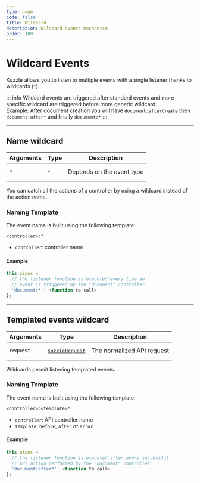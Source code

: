 ```yaml
---
type: page
code: false
title: Wildcard
description: Wildcard events mechanism
order: 100
---
```


# Wildcard Events

Kuzzle allows you to listen to multiple events with a single listener thanks to wildcards (`*`).

::: info
Wildcard events are triggered after standard events and more specific wildcard are triggered before more generic wildcard.  
Example: After document creation you will have `document:afterCreate` then `document:after*` and finally `document:*`
:::

---

## Name wildcard

| Arguments | Type                                                           | Description                |
| --------- | -------------------------------------------------------------- | -------------------------- |
| `*` | <pre>*</pre> | Depends on the event type |

You can catch all the actions of a controller by using a wildcard instead of the action name.

### Naming Template

The event name is built using the following template:

`<controller>:*`

- `controller`: controller name

#### Example

```javascript
this.pipes = 
  // the listener function is executed every time an
  // event is triggered by the "document" controller
  'document:*': <function to call> 
};
```

---

## Templated events wildcard

| Arguments | Type                                                           | Description                |
| --------- | -------------------------------------------------------------- | -------------------------- |
| `request` | <pre><a href=/core/2/framework/classes/kuzzle-request/properties>KuzzleRequest</a></pre> | The normalized API request |

Wildcards permit listening templated events.

### Naming Template

The event name is built using the following template:

`<controller>:<template>*`

- `controller`: API controller name
- `template`: `before`, `after` or `error`

#### Example

```javascript
this.pipes = 
  // the listener function is executed after every successful
  // API action performed by the "document" controller
  'document:after*': <function to call>
};
```
